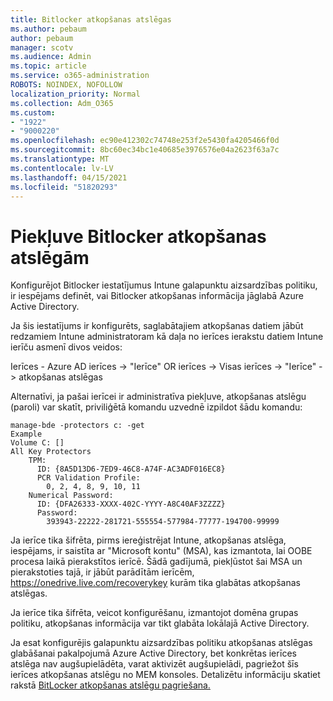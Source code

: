 ```yaml
---
title: Bitlocker atkopšanas atslēgas
ms.author: pebaum
author: pebaum
manager: scotv
ms.audience: Admin
ms.topic: article
ms.service: o365-administration
ROBOTS: NOINDEX, NOFOLLOW
localization_priority: Normal
ms.collection: Adm_O365
ms.custom:
- "1922"
- "9000220"
ms.openlocfilehash: ec90e412302c74748e253f2e5430fa4205466f0d
ms.sourcegitcommit: 8bc60ec34bc1e40685e3976576e04a2623f63a7c
ms.translationtype: MT
ms.contentlocale: lv-LV
ms.lasthandoff: 04/15/2021
ms.locfileid: "51820293"
---
```

# <a name="accessing-bitlocker-recovery-keys"></a>Piekļuve Bitlocker atkopšanas atslēgām

Konfigurējot Bitlocker iestatījumus Intune galapunktu aizsardzības politiku, ir iespējams definēt, vai Bitlocker atkopšanas informācija jāglabā Azure Active Directory.

Ja šis iestatījums ir konfigurēts, saglabātajiem atkopšanas datiem jābūt redzamiem Intune administratoram kā daļa no ierīces ierakstu datiem Intune ierīču asmenī divos veidos:

Ierīces - Azure AD ierīces -> "Ierīce" OR ierīces -> Visas ierīces -> "Ierīce" -> atkopšanas atslēgas

Alternatīvi, ja pašai ierīcei ir administratīva piekļuve, atkopšanas atslēgu (paroli) var skatīt, priviliģētā komandu uzvednē izpildot šādu komandu:

```
manage-bde -protectors c: -get
Example
Volume C: []
All Key Protectors
    TPM:
      ID: {8A5D13D6-7ED9-46C8-A74F-AC3ADF016EC8}
      PCR Validation Profile:
        0, 2, 4, 8, 9, 10, 11
    Numerical Password:
      ID: {DFA26333-XXXX-402C-YYYY-A8C40AF3ZZZZ}
      Password:
        393943-22222-281721-555554-577984-77777-194700-99999
```
Ja ierīce tika šifrēta, pirms iereģistrējat Intune, atkopšanas atslēga, iespējams, ir saistīta ar "Microsoft kontu" (MSA), kas izmantota, lai OOBE procesa laikā pierakstītos ierīcē. Šādā gadījumā, piekļūstot šai MSA un pierakstoties tajā, ir jābūt parādītām ierīcēm,  https://onedrive.live.com/recoverykey kurām tika glabātas atkopšanas atslēgas.
 
Ja ierīce tika šifrēta, veicot konfigurēšanu, izmantojot domēna grupas politiku, atkopšanas informācija var tikt glabāta lokālajā Active Directory.

Ja esat konfigurējis galapunktu aizsardzības politiku atkopšanas atslēgas glabāšanai pakalpojumā Azure Active Directory, bet konkrētas ierīces atslēga nav augšupielādēta, varat aktivizēt augšupielādi, pagriežot šīs ierīces atkopšanas atslēgu no MEM konsoles. Detalizētu informāciju skatiet rakstā [BitLocker atkopšanas atslēgu pagriešana.](https://docs.microsoft.com/mem/intune/protect/encrypt-devices#view-details-for-recovery-keys)

